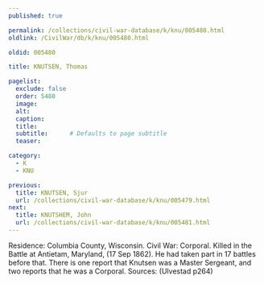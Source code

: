```yaml
---
published: true

permalink: /collections/civil-war-database/k/knu/005480.html
oldlink: /CivilWar/db/k/knu/005480.html

oldid: 005480

title: KNUTSEN, Thomas

pagelist:
  exclude: false
  order: 5480
  image: 
  alt:
  caption:
  title:
  subtitle:      # Defaults to page subtitle
  teaser:

category: 
  - K 
  - KNU

previous:
  title: KNUTSEN, Sjur
  url: /collections/civil-war-database/k/knu/005479.html  
next:
  title: KNUTSHEM, John
  url: /collections/civil-war-database/k/knu/005481.html   
---
```

Residence: Columbia County, Wisconsin. Civil War: Corporal. Killed in the Battle at Antietam, Maryland, (17 Sep 1862). He had taken part in 17 battles before that. There is one report that Knutsen was a Master Sergeant, and two reports that he was a Corporal. Sources: (Ulvestad p264)
